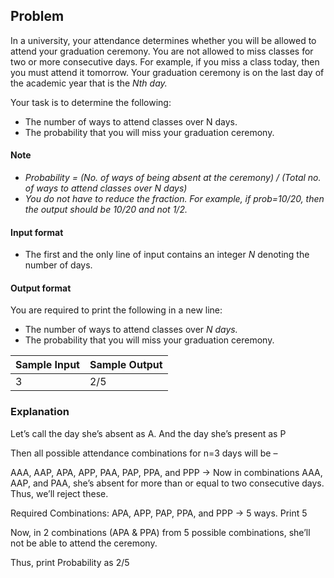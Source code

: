 ## Problem
In a university, your attendance determines whether you will be allowed to attend your graduation ceremony. You are not allowed to miss classes for two or more consecutive days. For example, if you miss a class today, then you must attend it tomorrow. Your graduation ceremony is on the last day of the academic year that is the *Nth day.*

Your task is to determine the following:
- The number of ways to attend classes over N days. 
- The probability that you will miss your graduation ceremony.

#### Note

- *Probability = (No. of ways of being absent at the ceremony) / (Total no. of ways to attend classes over N days)*
- *You do not have to reduce the fraction. For example, if prob=10/20, then the output should be 10/20 and not 1/2.*


#### Input format

- The first and the only line of input contains an integer *N* denoting the number of days.

#### Output format

You are required to print the following in a new line:
- The number of ways to attend classes over *N days.*
- The probability that you will miss your graduation ceremony.


|Sample Input|Sample Output|
|------------|-------------|
|3           |2/5          |

### Explanation
Let’s call the day she’s absent as A. And the day she’s present as P

Then all possible attendance combinations for n=3 days will be –

AAA, AAP, APA, APP, PAA, PAP, PPA, and PPP -> Now in combinations AAA, AAP, and PAA, she’s absent for more than or equal to two consecutive days. Thus, we’ll reject these.

Required Combinations: APA, APP, PAP, PPA, and PPP -> 5 ways. Print 5

Now, in 2 combinations (APA & PPA) from 5 possible combinations, she’ll not be able to attend the ceremony.

Thus, print Probability as 2/5